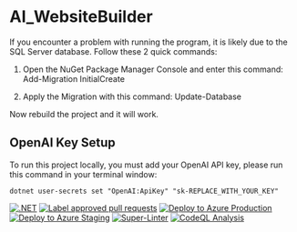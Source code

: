 # AI_WebsiteBuilder

If you encounter a problem with running the program, it is likely due to the SQL Server database. Follow these 2 quick commands:

1. Open the NuGet Package Manager Console and enter this command: Add-Migration InitialCreate

2. Apply the Migration with this command: Update-Database

Now rebuild the project and it will work. 

## OpenAI Key Setup

To run this project locally, you must add your OpenAI API key, please run this command in your terminal window:

`dotnet user-secrets set "OpenAI:ApiKey" "sk-REPLACE_WITH_YOUR_KEY"`

[![.NET](https://github.com/KeithKillilea/AI_WebsiteBuilder/actions/workflows/dotnet.yml/badge.svg)](https://github.com/KeithKillilea/AI_WebsiteBuilder/actions/workflows/dotnet.yml)
[![Label approved pull requests](https://github.com/KeithKillilea/AI_WebsiteBuilder/actions/workflows/approval-workflow.yml/badge.svg)](https://github.com/KeithKillilea/AI_WebsiteBuilder/actions/workflows/approval-workflow.yml)
[![Deploy to Azure Production](https://github.com/KeithKillilea/AI_WebsiteBuilder/actions/workflows/deploy-to-production.yml/badge.svg)](https://github.com/KeithKillilea/AI_WebsiteBuilder/actions/workflows/deploy-to-production.yml)
[![Deploy to Azure Staging](https://github.com/KeithKillilea/AI_WebsiteBuilder/actions/workflows/deploy-to-staging.yml/badge.svg)](https://github.com/KeithKillilea/AI_WebsiteBuilder/actions/workflows/deploy-to-staging.yml)
[![Super-Linter](https://github.com/KeithKillilea/AI_WebsiteBuilder/actions/workflows/linter.yml/badge.svg)](https://github.com/KeithKillilea/AI_WebsiteBuilder/actions/workflows/linter.yml)
[![CodeQL Analysis](https://github.com/KeithKillilea/AI_WebsiteBuilder/actions/workflows/codeql-analysis.yml/badge.svg)](https://github.com/KeithKillilea/AI_WebsiteBuilder/actions/workflows/codeql-analysis.yml)